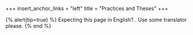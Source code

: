 +++
insert_anchor_links = "left"
title = "Practices and Theses"
+++

{% alert(tip=true) %}
Expecting this page in English?.. Use some translator please.
{% end %}
